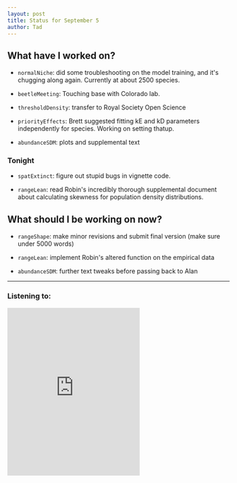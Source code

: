 ```yaml
---
layout: post 
title: Status for September 5 
author: Tad
---
```

 
## What have I worked on?
 

* `normalNiche`: did some troubleshooting on the model training, and it's chugging along again. Currently at about 2500 species.

* `beetleMeeting`: Touching base with Colorado lab. 

* `thresholdDensity`: transfer to Royal Society Open Science

* `priorityEffects`: Brett suggested fitting kE and kD parameters independently for species. Working on setting thatup. 

* `abundanceSDM`: plots and supplemental text




### Tonight

* `spatExtinct`: figure out stupid bugs in vignette code. 

* `rangeLean`: read Robin's incredibly thorough supplemental document about calculating skewness for population density distributions. 





## What should I be working on now? 

* `rangeShape`: make minor revisions and submit final version (make sure under 5000 words)

* `rangeLean`: implement Robin's altered function on the empirical data

* `abundanceSDM`: further text tweaks before passing back to Alan
 
 


 
--- 
 
### Listening to: 

<iframe src='https://embed.spotify.com/?uri=spotify%3Atrack%3A3wZX8pfIaae24VUrdmsizE' width='300' height='380' frameborder='0' allowtransparency='true'></iframe> 

<i class='fa fa-code' style='color:pink'></i> 
